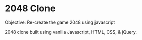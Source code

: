 # 2048 Clone

Objective: Re-create the game 2048 using javascript

2048 clone built using vanilla Javascript, HTML, CSS, & jQuery. 
